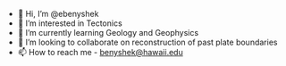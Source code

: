 - 👋 Hi, I’m @ebenyshek
- 👀 I’m interested in Tectonics 
- 🌱 I’m currently learning Geology and Geophysics
- 💞️ I’m looking to collaborate on reconstruction of past plate boundaries
- 📫 How to reach me - benyshek@hawaii.edu

<!---
ebenyshek/ebenyshek is a ✨ special ✨ repository because its `README.md` (this file) appears on your GitHub profile.
You can click the Preview link to take a look at your changes.
--->
